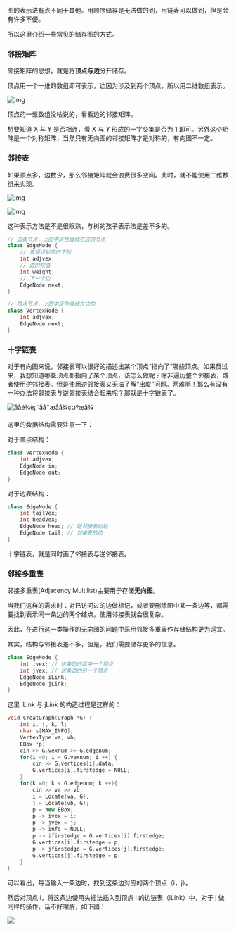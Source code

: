 图的表示法有点不同于其他。用顺序储存是无法做的到，用链表可以做到，但是会有许多不便。

所以这里介绍一些常见的储存图的方式。



### 邻接矩阵

邻接矩阵的思想，就是将**顶点与边**分开储存。

顶点用一个一维的数组即可表示，边因为涉及到两个顶点，所以用二维数组表示。

![img](https://upload-images.jianshu.io/upload_images/11476842-a4405ad3b5377c61.png?imageMogr2/auto-orient/strip|imageView2/2/w/743/format/webp)



顶点的一维数组没啥说的，看看边的邻接矩阵。

想要知道 X 与 Y 是否相连，看 X 与 Y 形成的十字交集是否为 1 即可。另外这个矩阵是一个对称矩阵，当然只有无向图的邻接矩阵才是对称的，有向图不一定。



### 邻接表

如果顶点多，边数少，那么邻接矩阵就会浪费很多空间。此时，就不能使用二维数组来实现。

![img](http://www.ahalei.com/data/attachment/forum/201404/08/091650e0f00oqrcjcfnq93.png)

![img](http://www.ahalei.com/data/attachment/forum/201404/08/091650gyll6hbqbjyxls8s.png)

这种表示方法是不是很眼熟，与树的孩子表示法是差不多的。

```java
// 边表节点，上图中灰色竖线右边的节点
class EdgeNode {
    // 该顶点对应的下标
    int adjvex;
    // 边的权值
    int weight;
    // 下一个边
    EdgeNode next;
}

// 顶点节点，上图中灰色竖线左边的
class VertexNode {
    int adjvex;
    EdgeNode next;
}
```



### 十字链表

对于有向图来说，邻接表可以很好的描述出某个顶点“指向了”哪些顶点。如果反过来，我想知道哪些顶点都指向了某个顶点，该怎么做呢？除非遍历整个邻接表，或者使用逆邻接表。但是使用逆邻接表又无法了解“出度”问题。两难啊！那么有没有一种办法将邻接表与逆邻接表结合起来呢？那就是十字链表了。

![åå­é¾è¡¨å­å¨æåå¾ç¤ºæå¾](http://data.biancheng.net/uploads/allimg/190107/2-1Z10H11122456.gif)

这里的数据结构需要注意一下：

对于顶点结构：

```java
class VertexNode {
    int adjvex;
    EdgeNode in;
    EdgeNode out;
}
```

对于边表结构：

```java
class EdgeNode {
    int tailVex;
    int headVex;
    EdgeNode head; // 逆邻接表的边
    EdgeNode tail; // 邻接表的边
}
```

十字链表，就是同时画了邻接表与逆邻接表。



### 邻接多重表

邻接多重表(Adjacency Multilist)主要用于存储**无向图**。

当我们这样的需求时：对已访问过的边做标记，或者要删除图中某一条边等，都需要找到表示同一条边的两个结点。使用邻接表就会很复杂。

因此，在进行这一类操作的无向图的问题中采用邻接多重表作存储结构更为适宜。

其实，结构与邻接表差不多，但是，我们需要储存更多的信息。

```java
class EdgeNode {
    int ivex; // 这条边的其中一个顶点
    int jvex; // 这条边的另一个顶点
    EdgeNode iLink;
    EdgeNode jLink;
}
```

这里 iLink 与 jLink 的构造过程是这样的：

```c++
void CreatGraph(Graph *G) {
    int i, j, k, l;
    char s[MAX_INFO];
    VertexType va, vb;
    EBox *p;
    cin >> G.vexnum >> G.edgenum;
    for(i =0; i < G.vexnum; i ++) {
        cin >> G.vertices[i].data;
        G.vertices[i].firstedge = NULL;
    }
    for(k =0; k < G.edgenum; k ++){
        cin >> va >> vb;
        i = Locate(va, G);
        j = Locate(vb, G);
        p = new EBox;
        p -> ivex = i;
        p -> jvex = j;
        p -> info = NULL;
        p -> ifirstedge = G.vertices[i].firstedge;
        G.vertices[i].firstedge = p;
        p -> jfirstedge = G.vertices[j].firstedge;
        G.vertices[j].firstedge = p;
    }
}
```

可以看出，每当输入一条边时，找到这条边对应的两个顶点（i，j）。

然后对顶点 i，将这条边使用头插法插入到顶点 i 的边链表（iLink）中，对于 j 做同样的操作，话不好理解，如下图：

![](graph_1.png)

